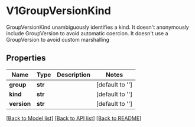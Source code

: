 # V1GroupVersionKind

GroupVersionKind unambiguously identifies a kind.  It doesn't anonymously include GroupVersion to avoid automatic coercion.  It doesn't use a GroupVersion to avoid custom marshalling
## Properties
Name | Type | Description | Notes
------------ | ------------- | ------------- | -------------
**group** | **str** |  | [default to '']
**kind** | **str** |  | [default to '']
**version** | **str** |  | [default to '']

[[Back to Model list]](../README.md#documentation-for-models) [[Back to API list]](../README.md#documentation-for-api-endpoints) [[Back to README]](../README.md)


